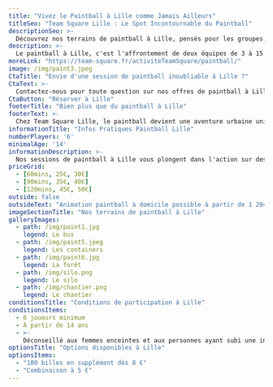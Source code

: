 ```yaml
---
title: "Vivez le Paintball à Lille comme Jamais Ailleurs"
titleSeo: "Team Square Lille : Le Spot Incontournable du Paintball"
descriptionSeo: >-
  Découvrez nos terrains de paintball à Lille, pensés pour les groupes, familles et entreprises. Réservez votre aventure urbaine dès aujourd'hui !
description: >-
  Le paintball à Lille, c'est l'affrontement de deux équipes de 3 à 15 joueurs équipés de lanceurs de billes de peinture, sur des terrains extérieurs aménagés et encadrés par un arbitre. Plusieurs scénarios originaux sont proposés pour pimenter chaque partie. La sécurité est assurée grâce à des règles strictes et un encadrement professionnel.
moreLink: "https://team-square.fr/activiteTeamSquare/paintball/"
image: /img/paint3.jpeg
CtaTitle: "Envie d'une session de paintball inoubliable à Lille ?"
CtaText: >-
  Contactez-nous pour toute question sur nos offres de paintball à Lille ou pour organiser votre événement sur-mesure.
CtaButton: "Réserver à Lille"
footerTitle: "Bien plus que du paintball à Lille"
footerText: >-
  Chez Team Square Lille, le paintball devient une aventure urbaine unique. Plongez dans des scénarios originaux sur des terrains variés, adaptés à tous les niveaux. Que vous soyez débutant ou joueur confirmé, chaque session promet adrénaline et sécurité dans un cadre encadré par des pros.
informationTitle: "Infos Pratiques Paintball Lille"
numberPlayers: '6'
minimalAge: '14'
informationDescription: >-
  Nos sessions de paintball à Lille vous plongent dans l'action sur des terrains variés. Nous fournissons tout l'équipement pour une expérience intense et sécurisée.
priceGrid:
  - [60mins, 25€, 30€]
  - [90mins, 35€, 40€]
  - [120mins, 45€, 50€]
outside: false
outsideText: "Animation paintball à domicile possible à partir de 1 204,50€."
imageSectionTitle: "Nos terrains de paintball à Lille"
galleryImages:
  - path: /img/paint1.jpg
    legend: Le bus
  - path: /img/paint5.jpeg
    legend: Les containers
  - path: /img/paint6.jpg
    legend: La forêt
  - path: /img/silo.png
    legend: Le silo
  - path: /img/chantier.png
    legend: Le chantier
conditionsTitle: "Conditions de participation à Lille"
conditionsItems:
  - 6 joueurs minimum
  - À partir de 14 ans
  - >-
    Déconseillé aux femmes enceintes et aux personnes ayant subi une intervention chirurgicale récente
optionsTitle: "Options disponibles à Lille"
optionsItems:
  - "100 billes en supplément dès 8 €"
  - "Combinaison à 5 €"
---
```



